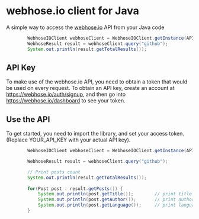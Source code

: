 # webhose.io client for Java

A simple way to access the [webhose.io](https://webhose.io) API from your Java code

```java
		WebhoseIOClient webhoseClient = WebhoseIOClient.getInstance(API_KEY);
		WebhoseResult result = webhoseClient.query("github");
		System.out.println(result.getTotalResults());
```
## API Key

To make use of the webhose.io API, you need to obtain a token that would be
used on every request. To obtain an API key, create an account at
https://webhose.io/auth/signup, and then go into
https://webhose.io/dashboard to see your token.


## Use the API

To get started, you need to import the library, and set your access token.
(Replace YOUR_API_KEY with your actual API key).

```java
		WebhoseIOClient webhoseClient = WebhoseIOClient.getInstance(API_KEY);
```

```java
		WebhoseResult result = webhoseClient.query("github");

		// Print posts count
		System.out.println(result.getTotalResults());
		
		for(Post post : result.getPosts()) {
			System.out.println(post.getTitle());		// print title
			System.out.println(post.getAuthor());		// print author
			System.out.println(post.getLanguage());		// print language
		}		
```
